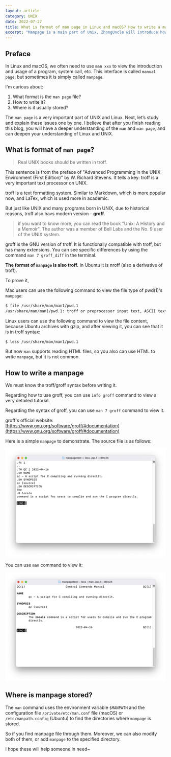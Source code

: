 ```yaml
---
layout: article
category: UNIX
date: 2022-07-27
title: What is format of man page in Linux and macOS? How to write a man page
excerpt: "Manpage is a main part of Unix, ZhongUncle will introduce how to find and create a man page."
---
```

## Preface
In Linux and macOS, we often need to use `man xxx` to view the introduction and usage of a program, system call, etc. This interface is called `manual page`, but sometimes it is simply called `manpage`.

I'm curious about:
1. What format is the `man page` file?
2. How to write it?
3. Where is it usually stored?

The `man page` is a very important part of UNIX and Linux. Next, let’s study and explain these issues one by one. I believe that after you finish reading this blog, you will have a deeper understanding of the `man` and `man page`, and can deepen your understanding of Linux and UNIX.

## What is format of `man page`?
> Real UNIX books should be written in troff.

This sentence is from the preface of "Advanced Programming in the UNIX Environment (First Edition)" by W. Richard Stevens. It tells a key: troff is a very important text processor on UNIX.

troff is a text formatting system. Similar to Markdown, which is more popular now, and LaTex, which is used more in academic.

But just like UNIX and many programs born in UNIX, due to historical reasons, troff also havs modern version - **groff**.

>if you want to know more, you can read the book "Unix: A History and a Memoir". The author was a member of Bell Labs and the No. 9 user of the UNIX system.

groff is the GNU version of troff. It is functionally compatible with troff, but has many extensions. You can see specific differences by using the command `man 7 groff_diff` in the terminal.

**The format of `manpage` is also troff.** In Ubuntu it is nroff (also a derivative of troff).

To prove it, 

Mac users can use the following command to view the file type of pwd(1)'s `manpage`:

```bash
$ file /usr/share/man/man1/pwd.1
/usr/share/man/man1/pwd.1: troff or preprocessor input text, ASCII text
```

Linux users can use the following command to view the file content, because Ubuntu archives with gzip, and after viewing it, you can see that it is in troff syntax:

```bash
$ less /usr/share/man/man1/pwd.1
```

But now `man` supports reading HTML files, so you also can use HTML to write `manpage`, but it is not common.

## How to write a manpage
We must know the troff/groff syntax before writing it.

Regarding how to use groff, you can use `info groff` command to view a very detailed tutorial.

Regarding the syntax of groff, you can use `man 7 groff` command to view it.

groff's official website: [https://www.gnu.org/software/groff/#documentation](https://www.gnu.org/software/groff/#documentation)

Here is a simple `manpage` to demonstrate. The source file is as follows:

![source code of manpage](/assets/images/f641fce660064bdcbd0f75817ef9d2bd.png)

You can use `man` command to view it:

![man view](/assets/images/789a1803991a469ab101be558b5eec70.png)

## Where is manpage stored?
The `man` command uses the environment variable `$MANPATH` and the configuration file `/private/etc/man.conf` file (macOS) or `/etc/manpath.config` (Ubuntu) to find the directories where `manpage` is stored.

So if you find manpage file through them. Moreover, we can also modify both of them, or add `manpage` to the specified directory.

I hope these will help someone in need~